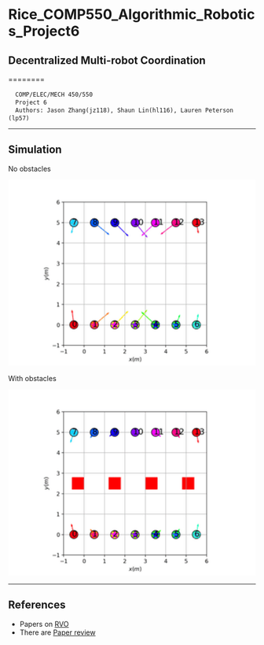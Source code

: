 # Rice_COMP550_Algorithmic_Robotics_Project6
## Decentralized Multi-robot Coordination

========

```
  COMP/ELEC/MECH 450/550
  Project 6
  Authors: Jason Zhang(jz118), Shaun Lin(hl116), Lauren Peterson (lp57)
```

-----
Simulation
-----
No obstacles


<p align="center">  
  <img src="https://github.com/ShaunLinTW/Rice_COMP550_Algorithmic_Robotics_Project6/blob/main/visualization/no_obstacles/Project6_no_obstacles.gif" width="800"/>
</p>


With obstacles


<p align="center">  
  <img src="https://github.com/ShaunLinTW/Rice_COMP550_Algorithmic_Robotics_Project6/blob/main/visualization/with_obstacles/Project6_with_obstacles.gif" width="800"/>
</p>


----
References 
----
* Papers on [RVO](https://www.cs.unc.edu/~geom/RVO/icra2008.pdf)
* There are [Paper review](https://medium.com/@suraj2596/paper-review-reciprocal-velocity-obstacles-for-real-time-multi-agent-navigation-aaf6adbedefd) 
